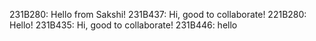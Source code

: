 231B280: Hello from Sakshi!
231B437: Hi, good to collaborate!
221B280: Hello!
231B435: Hi, good to collaborate!
231B446: hello

